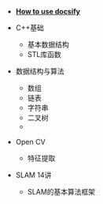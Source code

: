 
* [**How to use docsify**](./docs/how-to-use-docsify.md)
  
* C++基础

  * 基本数据结构
  * STL库函数

* 数据结构与算法

  * 数组
  * 链表
  * 字符串
  * 二叉树
  * 

* Open CV 

  * 特征提取

* SLAM 14讲

  * SLAM的基本算法框架

  

  

